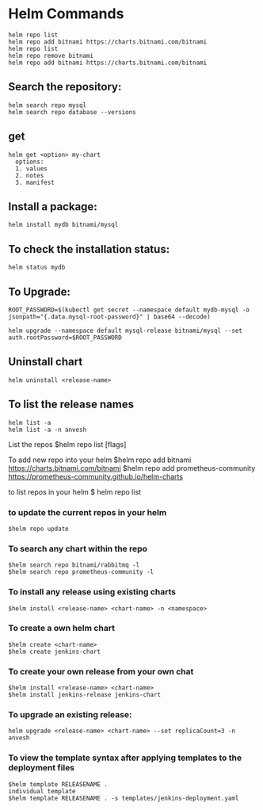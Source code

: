 # Helm Commands  
```
helm repo list
helm repo add bitnami https://charts.bitnami.com/bitnami
helm repo list
helm repo remove bitnami
helm repo add bitnami https://charts.bitnami.com/bitnami
```

## Search the repository:
```
helm search repo mysql
helm search repo database --versions
```

## get  
```
helm get <option> my-chart
  options: 
  1. values
  2. notes
  3. manifest
```
## Install a package:
```
helm install mydb bitnami/mysql
```
## To check the installation status:
```
helm status mydb
```
## To Upgrade:
```
ROOT_PASSWORD=$(kubectl get secret --namespace default mydb-mysql -o jsonpath="{.data.mysql-root-password}" | base64 --decode)

helm upgrade --namespace default mysql-release bitnami/mysql --set auth.rootPassword=$ROOT_PASSWORD
```

## Uninstall chart
```
helm uninstall <release-name>
```
## To list the release names 
```
helm list -a
helm list -a -n anvesh
```
List the repos
$helm repo list [flags]


To add new repo into your helm
$helm repo add bitnami https://charts.bitnami.com/bitnami
$helm repo add prometheus-community https://prometheus-community.github.io/helm-charts

to list repos in your helm
$ helm repo list

### to update the current repos in your helm  
```
$helm repo update
```

### To search any chart within the repo
```
$helm search repo bitnami/rabbitmq -l  
$helm search repo prometheus-community -l  
```
### To install any release using existing charts  
```
$helm install <release-name> <chart-name> -n <namespace>  
```
### To create a own helm chart  
```
$helm create <chart-name>  
$helm create jenkins-chart  
```
### To create your own release from your own chat 
```
$helm install <release-name> <chart-name>  
$helm install jenkins-release jenkins-chart  
```
### To upgrade an existing release:  
```
helm upgrade <release-name> <chart-name> --set replicaCount=3 -n anvesh
```

### To view the template syntax after applying templates to the deployment files  
```
$helm template RELEASENAME .
individual template 
$helm template RELEASENAME . -s templates/jenkins-deployment.yaml
```
